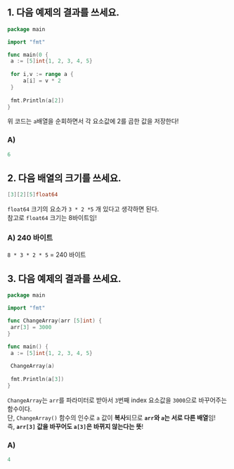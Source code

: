 ## 1. 다음 예제의 결과를 쓰세요.

   ```go
package main 

import "fmt"

func main(0 {
	a := [5]int{1, 2, 3, 4, 5}
	
	for i,v := range a {
		a[i] = v * 2
	}
	
	fmt.Println(a[2])
}
   ```

위 코드는 `a`배열을 순회하면서 각 요소값에 2를 곱한 값을 저장한다!

### A) 

   ```go
6
   ```

## 2. 다음 배열의 크기를 쓰세요.

   ```go
[3][2][5]float64
   ```


`float64` 크기의 요소가 `3 * 2 *5` 개 있다고 생각하면 된다.    
참고로 `float64` 크기는 8바이트임!    
### A) 240 바이트

`8 * 3 * 2 * 5` = 240 바이트


## 3. 다음 예제의 결과를 쓰세요.

   ```go
package main 

import "fmt"

func ChangeArray(arr [5]int) {
	arr[3] = 3000
}

func main() {
	a := [5]int{1, 2, 3, 4, 5}
	
	ChangeArray(a)
	
	fmt.Println(a[3])
}
   ```
`ChangeArray`는 `arr`를 파라미터로 받아서 `3`번째 index 요소값을 `3000`으로 바꾸어주는 함수이다.     
단, `ChangeArray()` 함수의 인수로 `a` 값이 **복사**되므로 **`arr`와 `a`는 서로 다른 배열**임!    
즉, **`arr[3]` 값을 바꾸어도 `a[3]`은 바뀌지 않는다는 뜻**!

### A)

   ```go
4
   ```
